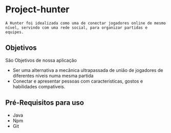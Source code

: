 # Project-hunter

```
A Hunter foi idealizada como uma de conectar jogadores online de mesmo nível, servindo com uma rede social, para organizar partidas e equipes.
```

## Objetivos

São Objetivos de nossa aplicação

- Ser uma alternativa a mecânica ultrapassada de união de jogadores de diferentes níveis numa mesma partida
- Conectar e apresentar pessoas com caracteristicas, gostos e habilidades compativeis.

## Pré-Requisitos para uso

- Java
- Npm
- Git 